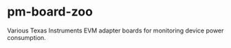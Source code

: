 pm-board-zoo
============

Various Texas Instruments EVM adapter boards for monitoring device power consumption.
